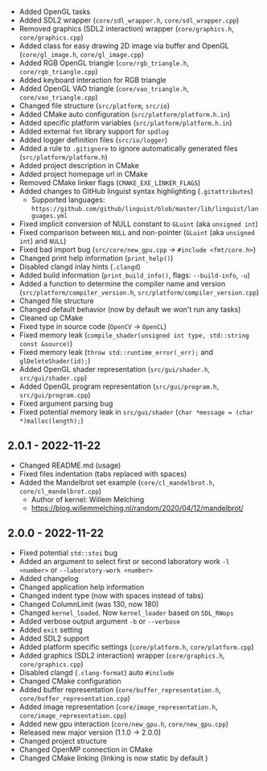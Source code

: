 - Added OpenGL tasks
- Added SDL2 wrapper (``core/sdl_wrapper.h``, ``core/sdl_wrapper.cpp``)
- Removed graphics (SDL2 interaction) wrapper (``core/graphics.h``, ``core/graphics.cpp``)
- Added class for easy drawing 2D image via buffer and OpenGL (``core/gl_image.h``, ``core/gl_image.cpp``)
- Added RGB OpenGL triangle (``core/rgb_triangle.h``, ``core/rgb_triangle.cpp``)
- Added keyboard interaction for RGB triangle
- Added OpenGL VAO triangle (``core/vao_triangle.h``, ``core/vao_triangle.cpp``)
- Changed file structure (``src/platform``, ``src/io``)
- Added CMake auto configuration (``src/platform/platform.h.in``)
- Added specific platform variables (``src/platform/platform.h.in``)
- Added external ``fmt`` library support for ``spdlog``
- Added logger definition files (``src/io/logger``)
- Added a rule to ``.gitignore`` to ignore automatically generated files (``src/platform/platform.h``)
- Added project description in CMake
- Added project homepage url in CMake
- Removed CMake linker flags (``CMAKE_EXE_LINKER_FLAGS``)
- Added changes to GitHub linguist syntax highlighting (``.gitattributes``)
    - Supported languages: ``https://github.com/github/linguist/blob/master/lib/linguist/languages.yml``
- Fixed implicit conversion of NULL constant to ``GLuint`` (aka ``unsigned int``)
- Fixed comparison between ``NULL`` and non-pointer (``GLuint`` (aka ``unsigned int``) and ``NULL``)
- Fixed bad import bug (``src/core/new_gpu.cpp`` -> ``#include <fmt/core.h>``)
- Changed print help information (``print_help()``)
- Disabled clangd inlay hints (``.clangd``)
- Added build information (``print_build_info()``, flags: ``--build-info``, ``-u``)
- Added a function to determine the compiler name and version (``src/platform/compiler_version.h``, ``src/platform/compiler_version.cpp``)
- Changed file structure
- Changed default behavior (now by default we won't run any tasks)
- Cleaned up CMake
- Fixed type in source code (``OpenCV`` -> ``OpenCL``)
- Fixed memory leak (``compile_shader(unsigned int type, std::string const &source)``)
- Fixed memory leak (``throw std::runtime_error(_err);`` and ``glDeleteShader(id);``)
- Added OpenGL shader representation (``src/gui/shader.h``, ``src/gui/shader.cpp``)
- Added OpenGL program representation (``src/gui/program.h``, ``src/gui/program.cpp``)
- Fixed argument parsing bug
- Fixed potential memory leak in ``src/gui/shader`` (``char *message = (char *)malloc(length);``)

2.0.1 - 2022-11-22
------------------

- Changed README.md (usage)
- Fixed files indentation (tabs replaced with spaces)
- Added the Mandelbrot set example (``core/cl_mandelbrot.h``, ``core/cl_mandelbrot.cpp``)
    - Author of kernel: Willem Melching
    - https://blog.willemmelching.nl/random/2020/04/12/mandelbrot/

2.0.0 - 2022-11-22
------------------

- Fixed potential ``std::stoi`` bug
- Added an argument to select first or second laboratory work ``-l <number>`` or ``--laboratory-work <number>``
- Added changelog
- Changed application help information
- Changed indent type (now with spaces instead of tabs)
- Changed ColumnLimit (was 130, now 180)
- Changed ``kernel_loaded``. Now ``kernel_loader`` based on ``SDL_RWops``
- Added verbose output argument ``-b`` or ``--verbose``
- Added ``exit`` setting
- Added SDL2 support
- Added platform specific settings (``core/platform.h``, ``core/platform.cpp``)
- Added graphics (SDL2 interaction) wrapper (``core/graphics.h``, ``core/graphics.cpp``)
- Disabled clangd (``.clang-format``) auto ``#include``
- Changed CMake configuration
- Added buffer representation (``core/buffer_representation.h``, ``core/buffer_representation.cpp``)
- Added image representation (``core/image_representation.h``, ``core/image_representation.cpp``)
- Added new gpu interaction (``core/new_gpu.h``, ``core/new_gpu.cpp``)
- Released new major version (1.1.0 -> 2.0.0)
- Changed project structure
- Changed OpenMP connection in CMake
- Changed CMake linking (linking is now static by default )